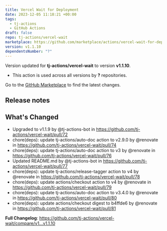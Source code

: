```yaml
---
title: Vercel Wait for Deployment
date: 2023-12-05 11:18:21 +00:00
tags:
  - tj-actions
  - GitHub Actions
draft: false
repo: tj-actions/vercel-wait
marketplace: https://github.com/marketplace/actions/vercel-wait-for-deployment
version: v1.1.10
dependentsNumber: "?"
---
```



Version updated for **tj-actions/vercel-wait** to version **v1.1.10**.
- This action is used across all versions by **?** repositories.

Go to the [GitHub Marketplace](https://github.com/marketplace/actions/vercel-wait-for-deployment) to find the latest changes.

## Release notes

## What's Changed
* Upgraded to v1.1.9 by @tj-actions-bot in https://github.com/tj-actions/vercel-wait/pull/72
* chore(deps): update tj-actions/auto-doc action to v2.9.0 by @renovate in https://github.com/tj-actions/vercel-wait/pull/74
* chore(deps): update tj-actions/auto-doc action to v3 by @renovate in https://github.com/tj-actions/vercel-wait/pull/76
* Updated README.md by @tj-actions-bot in https://github.com/tj-actions/vercel-wait/pull/77
* chore(deps): update tj-actions/release-tagger action to v4 by @renovate in https://github.com/tj-actions/vercel-wait/pull/78
* chore(deps): update actions/checkout action to v4 by @renovate in https://github.com/tj-actions/vercel-wait/pull/79
* chore(deps): update tj-actions/auto-doc action to v3.4.0 by @renovate in https://github.com/tj-actions/vercel-wait/pull/80
* chore(deps): update actions/checkout digest to b4ffde6 by @renovate in https://github.com/tj-actions/vercel-wait/pull/81


**Full Changelog**: https://github.com/tj-actions/vercel-wait/compare/v1...v1.1.10
